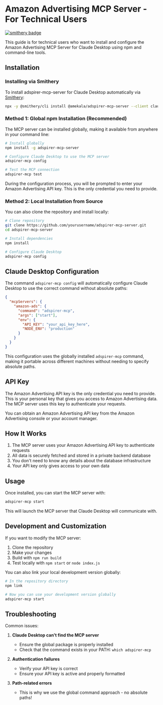 # Amazon Advertising MCP Server - For Technical Users

[![smithery badge](https://smithery.ai/badge/@amekala/adspirer-mcp-server)](https://smithery.ai/server/@amekala/adspirer-mcp-server)

This guide is for technical users who want to install and configure the Amazon Advertising MCP Server for Claude Desktop using npm and command-line tools.

## Installation

### Installing via Smithery

To install adspirer-mcp-server for Claude Desktop automatically via [Smithery](https://smithery.ai/server/@amekala/adspirer-mcp-server):

```bash
npx -y @smithery/cli install @amekala/adspirer-mcp-server --client claude
```

### Method 1: Global npm Installation (Recommended)

The MCP server can be installed globally, making it available from anywhere in your command line:

```bash
# Install globally
npm install -g adspirer-mcp-server

# Configure Claude Desktop to use the MCP server
adspirer-mcp config

# Test the MCP connection
adspirer-mcp test
```

During the configuration process, you will be prompted to enter your Amazon Advertising API key. This is the only credential you need to provide.

### Method 2: Local Installation from Source

You can also clone the repository and install locally:

```bash
# Clone repository
git clone https://github.com/yourusername/adspirer-mcp-server.git
cd adspirer-mcp-server

# Install dependencies
npm install

# Configure Claude Desktop
adspirer-mcp config
```

## Claude Desktop Configuration

The command `adspirer-mcp config` will automatically configure Claude Desktop to use the correct command without absolute paths:

```json
{
  "mcpServers": {
    "amazon-ads": {
      "command": "adspirer-mcp",
      "args": ["start"],
      "env": {
        "API_KEY": "your_api_key_here",
        "NODE_ENV": "production"
      }
    }
  }
}
```

This configuration uses the globally installed `adspirer-mcp` command, making it portable across different machines without needing to specify absolute paths.

## API Key

The Amazon Advertising API key is the only credential you need to provide. This is your personal key that gives you access to Amazon Advertising data. The MCP server uses this key to authenticate your requests.

You can obtain an Amazon Advertising API key from the Amazon Advertising console or your account manager.

## How It Works

1. The MCP server uses your Amazon Advertising API key to authenticate requests
2. All data is securely fetched and stored in a private backend database
3. You don't need to know any details about the database infrastructure
4. Your API key only gives access to your own data

## Usage

Once installed, you can start the MCP server with:

```bash
adspirer-mcp start
```

This will launch the MCP server that Claude Desktop will communicate with.

## Development and Customization

If you want to modify the MCP server:

1. Clone the repository
2. Make your changes
3. Build with `npm run build`
4. Test locally with `npm start` or `node index.js`

You can also link your local development version globally:

```bash
# In the repository directory
npm link

# Now you can use your development version globally
adspirer-mcp start
```

## Troubleshooting

Common issues:

1. **Claude Desktop can't find the MCP server**
   - Ensure the global package is properly installed
   - Check that the command exists in your PATH: `which adspirer-mcp`

2. **Authentication failures**
   - Verify your API key is correct
   - Ensure your API key is active and properly formatted

3. **Path-related errors**
   - This is why we use the global command approach - no absolute paths! 